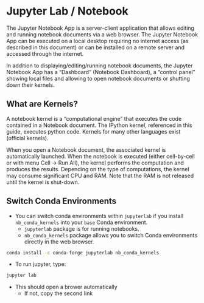 # Jupyter Lab / Notebook

The Jupyter Notebook App is a server-client application that allows editing and running notebook documents via a web browser. The Jupyter Notebook App can be executed on a local desktop requiring no internet access (as described in this document) or can be installed on a remote server and accessed through the internet.

In addition to displaying/editing/running notebook documents, the Jupyter Notebook App has a “Dashboard” (Notebook Dashboard), a “control panel” showing local files and allowing to open notebook documents or shutting down their kernels.

## What are Kernels?

A notebook kernel is a “computational engine” that executes the code contained in a Notebook document. The IPython kernel, referenced in this guide, executes python code. Kernels for many other languages exist (official kernels).

When you open a Notebook document, the associated kernel is automatically launched. When the notebook is executed (either cell-by-cell or with menu Cell -> Run All), the kernel performs the computation and produces the results. Depending on the type of computations, the kernel may consume significant CPU and RAM. Note that the RAM is not released until the kernel is shut-down.

## Switch Conda Environments

- You can switch conda environments within `jupyterlab` if you install `nb_conda_kernels` into your `base` Conda environment.
    - `jupyterlab` package is for running notebooks.
    - `nb_conda_kernels` package allows you to switch Conda environments directly in the web browser.

```bash
conda install -c conda-forge jupyterlab nb_conda_kernels
```

- To run jupyter, type:

```bash
jupyter lab
```

- This should open a brower automatically
    - If not, copy the second link
